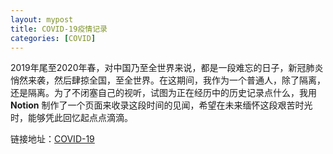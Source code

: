 ```yaml
---
layout: mypost
title: COVID-19疫情记录
categories: [COVID]
---
```


2019年尾至2020年春，对中国乃至全世界来说，都是一段难忘的日子，新冠肺炎悄然来袭，然后肆掠全国，至全世界。在这期间，我作为一个普通人，除了隔离，还是隔离。为了不闭塞自己的视听，试图为正在经历中的历史记录点什么，我用 **Notion** 制作了一个页面来收录这段时间的见闻，希望在未来缅怀这段艰苦时光时，能够凭此回忆起点点滴滴。

链接地址：[COVID-19](https://www.notion.so/COVID-19-c0b615a2b2ac44eea3462ee95f313c13)


